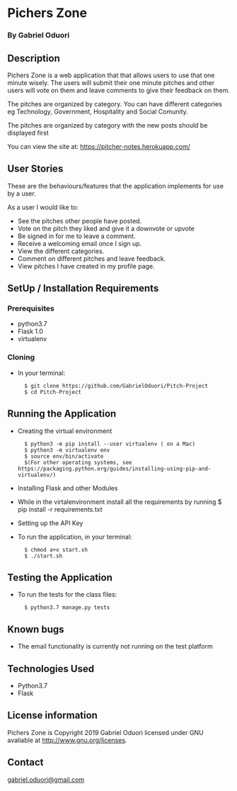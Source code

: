 # Pichers Zone

###  By Gabriel Oduori

## Description
Pichers Zone  is a web application that that allows users to use that one minute wisely. The users will submit their one minute pitches and other users will vote on them and leave comments to give their feedback on them.

The pitches are organized by category. You can have different categories eg Technology, Government, Hospitality and Social Comunity.

The pitches are organized by category with the new posts should be displayed first

You can view the site at: https://pitcher-notes.herokuapp.com/

## User Stories
These are the behaviours/features that the application implements for use by a user.

As a user I would like to:
* See the pitches other people have posted.
* Vote on the pitch they liked and give it a downvote or upvote
* Be signed in for me to leave a comment.
* Receive a welcoming email once I sign up.
* View the different categories.
* Comment on different pitches and leave feedback.
*  View pitches I have created in my profile page.

## SetUp / Installation Requirements
### Prerequisites
* python3.7
* Flask 1.0
* virtualenv

### Cloning
* In your terminal:
        
        $ git clone https://github.com/GabrielOduori/Pitch-Project
        $ cd Pitch-Project

## Running the Application
* Creating the virtual environment

        $ python3 -m pip install --user virtualenv ( on a Mac)
        $ python3 -m virtualenv env
        $ source env/bin/activate
        $(For other operating systems, see https://packaging.python.org/guides/installing-using-pip-and-virtualenv/)
        
* Installing Flask and other Modules
- While in the virtalenvironment install all the requirements by running 
$ pip install -r requirements.txt

        
* Setting up the API Key

        
* To run the application, in your terminal:

        $ chmod a+x start.sh
        $ ./start.sh
        
## Testing the Application
* To run the tests for the class files:

        $ python3.7 manage.py tests

## Known bugs
* The email functionality is currently not running on the test platform     
        
## Technologies Used
* Python3.7
* Flask

## License information

Pichers Zone is Copyright 2019 Gabriel Oduori licensed under GNU avaliable at http://www.gnu.org/licenses.

## Contact

gabriel.oduori@gmail.com

